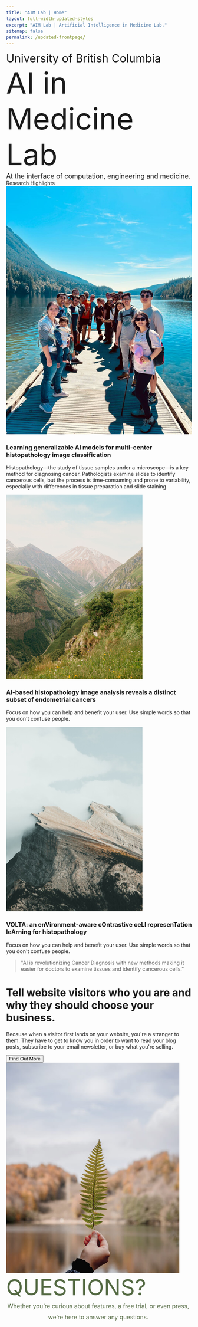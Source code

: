 ```yaml
---
title: "AIM Lab | Home"
layout: full-width-updated-styles
excerpt: "AIM Lab | Artificial Intelligence in Medicine Lab."
sitemap: false
permalink: /updated-frontpage/
---
```



<div class="updated-pages">
    <div class="front-hero-container">
        <div class="front-text-container">
            <div style="font-size: 30px">University of British Columbia
            </div>
            <div style="font-size: 80px;">AI in Medicine Lab
            </div>
            <div style="font-size: 18px">At the interface of computation, engineering and medicine.
            </div>
        </div>
    </div>
    <div class="front-rows-container">  
        <div class="front-row front-row1">
        <div class="service-title">Research Highlights</div>
            <div class="our-services">
                <div class="service-item">
                    <img src="/img/group photo image.png" alt="VOLTA">
                    <h3>Learning generalizable AI models for multi-center histopathology image classification
</h3>
                    <p>Histopathology—the study of tissue samples under a microscope—is a key method for diagnosing cancer. Pathologists examine slides to identify cancerous cells, but the process is time-consuming and prone to variability, especially with differences in tissue preparation and slide staining.</p>
                </div>
                <div class="service-item">
                    <img src="/img/service-2.jpg" alt="Graphic Design">
                    <h3>AI-based histopathology image analysis reveals a distinct subset of endometrial cancers</h3>
                    <p>Focus on how you can help and benefit your user. Use simple words so that you don't confuse people.</p>
                </div>
                <div class="service-item">
                    <img src="/img/service-3.jpg" alt="Content Creation">
                    <h3>VOLTA: an enVironment-aware cOntrastive ceLl represenTation leArning for histopathology</h3>
                    <p>Focus on how you can help and benefit your user. Use simple words so that you don't confuse people.</p>
                </div>
            </div>
        </div>
        <div class="front-row front-row2">
            <div class="quote-container">
            <blockquote>
                <p>"AI is revolutionizing Cancer Diagnosis with new methods making it easier for doctors to examine tissues and identify cancerous cells."</p>
                <cite></cite>
            </blockquote>
            </div>
        </div>
        <div class="front-row front-row3">
            <div class="row3-container">
                <div class="text-content">
                    <h1>Tell website visitors who you are and why they should choose your business.</h1>
                    <p>Because when a visitor first lands on your website, you're a stranger to them. They have to get to know you in order to want to read your blog posts, subscribe to your email newsletter, or buy what you're selling.</p>
                    <button class="cta-button">Find Out More</button>
                </div>
                <div class="image-container">
                    <img src="/img/leaf.jpg" alt="Nature scene">
                </div>
            </div>
        </div>
        <div class="front-row front-row4">
            <div class="front-text-container" style="max-width: 500px;">
                <div style="font-size: 60px; color: #536942;">QUESTIONS?
                </div>
                <div style="font-size: 16px; color: #536942; text-align: center; line-height: 30px;">Whether you’re curious about features, a free trial, or even press, we’re here to answer any questions.
                </div>
            </div>
        </div>
    </div>
</div>
